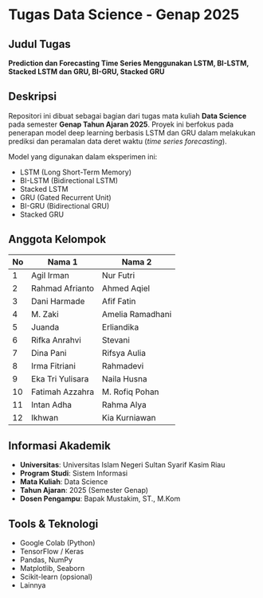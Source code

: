 # Tugas Data Science - Genap 2025

## Judul Tugas
**Prediction dan Forecasting Time Series Menggunakan LSTM, BI-LSTM, Stacked LSTM dan GRU, BI-GRU, Stacked GRU**


## Deskripsi
Repositori ini dibuat sebagai bagian dari tugas mata kuliah **Data Science** pada semester **Genap Tahun Ajaran 2025**. Proyek ini berfokus pada penerapan model deep learning berbasis LSTM dan GRU dalam melakukan prediksi dan peramalan data deret waktu (_time series forecasting_).

Model yang digunakan dalam eksperimen ini:
- LSTM (Long Short-Term Memory)
- BI-LSTM (Bidirectional LSTM)
- Stacked LSTM
- GRU (Gated Recurrent Unit)
- BI-GRU (Bidirectional GRU)
- Stacked GRU

## Anggota Kelompok

| No | Nama 1               | Nama 2             |
|----|----------------------|--------------------|
| 1  | Agil Irman           | Nur Futri          |
| 2  | Rahmad Afrianto      | Ahmed Aqiel        |
| 3  | Dani Harmade         | Afif Fatin         |
| 4  | M. Zaki              | Amelia Ramadhani   |
| 5  | Juanda               | Erliandika         |
| 6  | Rifka Anrahvi        | Stevani            |
| 7  | Dina Pani            | Rifsya Aulia       |
| 8  | Irma Fitriani        | Rahmadevi          |
| 9  | Eka Tri Yulisara     | Naila Husna        |
|10  | Fatimah Azzahra      | M. Rofiq Pohan     |
|11  | Intan Adha           | Rahma Alya         |
|12  | Ikhwan               | Kia Kurniawan      |

## Informasi Akademik
- **Universitas**: Universitas Islam Negeri Sultan Syarif Kasim Riau  
- **Program Studi**: Sistem Informasi  
- **Mata Kuliah**: Data Science  
- **Tahun Ajaran**: 2025 (Semester Genap)  
- **Dosen Pengampu**: Bapak Mustakim, ST., M.Kom  

## Tools & Teknologi
- Google Colab (Python)  
- TensorFlow / Keras  
- Pandas, NumPy  
- Matplotlib, Seaborn  
- Scikit-learn (opsional)  
- Lainnya  